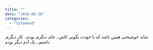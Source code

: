 ```yaml
---
title: ""
date: "2018-08-18"
categories: 
  - "tytomood"
---
```


شاید خوشبختی همین باشد که با خودت نگویی کاش.. جای دیگری بودم.. کار دیگری داشتم.. یک آدم دیگر بودم
